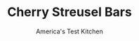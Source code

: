 ---
layout: ../../layouts/MarkdownPostLayout.astro
title: Cherry Streusel Bars
author: America's Test Kitchen
pubDate: 2023-03-15
description: "We wanted a three-layer cookie bar without three times as much work."
image_url: https://res.cloudinary.com/hksqkdlah/image/upload/ar_1:1,c_fill,dpr_2.0,f_auto,fl_lossy.progressive.strip_profile,g_faces:auto,q_auto:low,w_344/35217_sfs-cherry-streusel-bars-34
tags: ["Desserts or Baked Goods","Fruit","Fruit Desserts"]
calories: 5308
protein: 2
carbohydrates: 37
fats: 
fiber: 1
ingredients: ["2 1/2 cups (12 1/2 ounces), all-purpose flour","2/3 cup (4 2/3 ounces), granulated sugar","1/2 teaspoon, salt","16 tablespoons, unsalted butter, cut into 1/2-inch pieces and chilled","2 cups (9 ounces) frozen, sweet cherries, thawed","1 cup, cherry preserves","2 teaspoons, lemon juice","1/4 teaspoon, almond extract","Pinch , salt","1/2 cup (1 1/2 ounces), old-fashioned rolled oats","1/2 cup, slivered almonds, chopped","1/4 cup packed (1 3/4 ounces), brown sugar","2 tablespoons, unsalted butter, cut into 1/2-inch pieces and softened"]
serves: 20
time: "1½ hours, plus 20 minutes cooling"
instructions: ["FOR THE CRUST: Adjust oven rack to middle position and heat oven to 375 degrees. Make foil sling for 13 by 9-inch baking pan by folding 2 long sheets of aluminum foil; first sheet should be 13 inches wide and second sheet should be 9 inches wide. Lay sheets of foil in pan perpendicular to each other, with extra foil hanging over edges of pan. Push foil into corners and up sides of pan, smoothing foil flush to pan. Spray foil lightly with vegetable oil spray.","Process flour, sugar, and salt in food processor until combined, about 5 seconds. Add butter and pulse until mixture resembles wet sand, about 15 pulses.","Transfer 1¼ cups dough to medium bowl and set aside. Transfer remaining dough to prepared pan and use your hands to evenly distribute it over bottom of pan (dough will be slightly dry). Using bottom of dry measuring cup, firmly press dough into even layer. Bake until light golden brown, 16 to 18 minutes, rotating pan halfway through baking.","FOR THE CHERRY FILLING: Meanwhile, wipe processor bowl clean with paper towels. Pulse all ingredients in food processor until finely chopped, about 7 pulses; set aside.","FOR THE STREUSEL: Add oats, almonds, and sugar to reserved dough and toss to combine. Add butter and rub mixture between your fingers until butter is fully incorporated and mixture forms small clumps. Set aside streusel.","Transfer filling to pan and spread evenly over crust (crust needn’t be cool). Sprinkle streusel evenly over filling (do not press streusel into filling). Bake until filling is bubbling and streusel is deep golden brown, 24 to 28 minutes, rotating pan halfway through baking. Transfer pan to wire rack and let bars cool completely. Using foil overhang, lift bars out of pan. Cut into 24 squares and serve."]
nutrition: ["83 mg Potassium","50 mg Phosphorus","19 mg Calcium","1 mg Iron","19 mg Magnesium","73 mg Sodium","12 g Fat","1 mg Niacin (B3)","3 g Monounsaturated","2 mg Vitamin C","27 mg Cholesterol","6 g Saturated","1 g Fiber","27 µg Folic acid","9 µg Folate (food)","18 g Sugars","1 µg Vitamin K","20 g Water","37 g Carbs","56 µg Folate equivalent (total)","2 g Protein","1 mg Vitamin E","88 µg Vitamin A","265 kcal Energy","18 g Sugars, added","5308 calories"]
notes: "Measure the cherries while they are still frozen, and then transfer them to a paper towel–lined baking sheet to thaw. One 12-ounce jar of cherry preserves is more than enough preserves for this recipe."
---